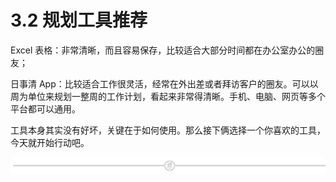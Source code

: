 # 3.2 规划工具推荐

Excel 表格：非常清晰，而且容易保存，比较适合大部分时间都在办公室办公的圈友；

日事清 App：比较适合工作很灵活，经常在外出差或者拜访客户的圈友。可以以周为单位来规划一整周的工作计划，看起来非常得清晰。手机、电脑、网页等多个平台都可以通用。

工具本身其实没有好坏，关键在于如何使用。那么接下俩选择一个你喜欢的工具，今天就开始行动吧。

![](img/e573a089fa5c69c53659d55b676d2c92.png)